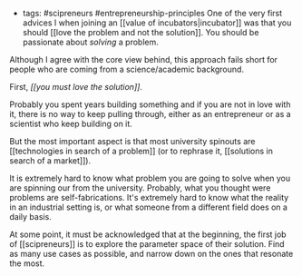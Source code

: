 - tags: #scipreneurs #entrepreneurship-principles 
One of the very first advices I when joining an [[value of incubators|incubator]] was that you should [[love the problem and not the solution]]. You should be passionate about *solving* a problem. 

Although I agree with the core view behind, this approach fails short for people who are coming from a science/academic background.

First, *[[you must love the solution]]*. 

Probably you spent years building something and if you are not in love with it, there is no way to keep pulling through, either as an entrepreneur or as a scientist who keep building on it. 

But the most important aspect is that most university spinouts are [[technologies in search of a problem]] (or to rephrase it, [[solutions in search of a market]]). 

It is extremely hard to know what problem you are going to solve when you are spinning our from the university. Probably, what you thought were problems are self-fabrications. It's extremely hard to know what the reality in an industrial setting is, or what someone from a different field does on a daily basis. 

At some point, it must be acknowledged that at the beginning, the first job of [[scipreneurs]] is to explore the parameter space of their solution. Find as many use cases as possible, and narrow down on the ones that resonate the most. 

